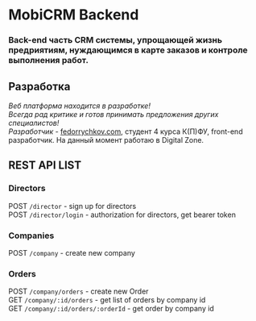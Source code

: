 # MobiCRM Backend
### Back-end часть CRM системы, упрощающей жизнь предриятиям, нуждающимся в карте заказов и контроле выполнения работ.
## Разработка
*Веб платформа находится в разработке!* <br>
*Всегда рад критике и готов принимать предложения других специалистов!* <br>
*Разработчик* - [fedorrychkov.com](fedorrychkov.com), студент 4 курса К(П)ФУ, front-end разработчик. На данный момент работаю в Digital Zone.
## REST API LIST
### Directors
POST `/director` - sign up for directors <br/>
POST `/director/login` - authorization for directors, get bearer token <br/>
### Companies
POST `/company` - create new company <br/>
### Orders
POST `/company/orders` - create new Order <br/>
GET `/company/:id/orders` - get list of orders by company id <br/>
GET `/company/:id/orders/:orderId` - get order by company id <br/>